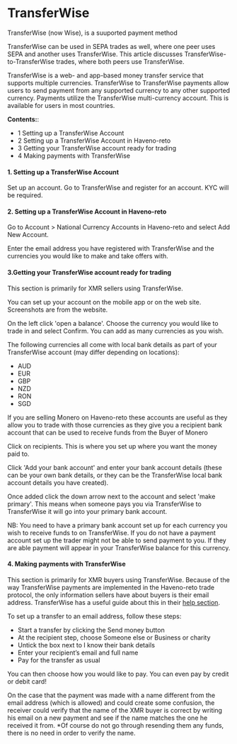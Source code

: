 # TransferWise
TransferWise (now Wise), is a suuported payment method

TransferWise can be used in SEPA trades as well, where one peer uses SEPA and another uses TransferWise. This article discusses TransferWise-to-TransferWise trades, where both peers use TransferWise.

TransferWise is a web- and app-based money transfer service that supports multiple currencies. TransferWise to TransferWise payments allow users to send payment from any supported currency to any other supported currency. Payments utilize the TransferWise multi-currency account. This is available for users in most countries.

**Contents:**:
- 1 Setting up a TransferWise Account
- 2 Setting up a TransferWise Account in Haveno-reto
- 3 Getting your TransferWise account ready for trading
- 4 Making payments with TransferWise

#### 1. Setting up a TransferWise Account

Set up an account. Go to TransferWise and register for an account. KYC will be required.

#### 2. Setting up a TransferWise Account in Haveno-reto

Go to Account > National Currency Accounts in Haveno-reto and select Add New Account.

Enter the email address you have registered with TransferWise and the currencies you would like to make and take offers with.

#### 3.Getting your TransferWise account ready for trading

This section is primarily for XMR sellers using TransferWise.

You can set up your account on the mobile app or on the web site. Screenshots are from the website.

On the left click 'open a balance'. Choose the currency you would like to trade in and select Confirm. You can add as many currencies as you wish.

The following currencies all come with local bank details as part of your TransferWise account (may differ depending on locations):

- AUD
- EUR
- GBP
- NZD
- RON
- SGD

If you are selling Monero on Haveno-reto these accounts are useful as they allow you to trade with those currencies as they give you a recipient bank account that can be used to receive funds from the Buyer of Monero

Click on recipients. This is where you set up where you want the money paid to.

Click 'Add your bank account' and enter your bank account details (these can be your own bank details, or they can be the TransferWise local bank account details you have created).

Once added click the down arrow next to the account and select 'make primary'. This means when someone pays you via TransferWise to TransferWise it will go into your primary bank account.

NB: You need to have a primary bank account set up for each currency you wish to receive funds to on TransferWise. If you do not have a payment account set up the trader might not be able to send payment to you. If they are able payment will appear in your TransferWise balance for this currency.

#### 4. Making payments with TransferWise

This section is primarily for XMR buyers using TransferWise. Because of the way TransferWise payments are implemented in the Haveno-reto trade protocol, the only information sellers have about buyers is their email address.
TransferWise has a useful guide about this in their [help section](https://transferwise.com/help/articles/2932105/can-i-send-money-to-someone-with-only-their-email-address).

To set up a transfer to an email address, follow these steps:
- Start a transfer by clicking the Send money button
- At the recipient step, choose Someone else or Business or charity
- Untick the box next to I know their bank details
- Enter your recipient’s email and full name
- Pay for the transfer as usual

You can then choose how you would like to pay. You can even pay by credit or debit card!

On the case that the payment was made with a name different from the email address (which is allowed) and could create some confusion, the receiver could verify that the name of the XMR buyer is correct by writing his email on a new payment and see if the name matches the one he received it from. *Of course do not go through resending them any funds, there is no need in order to verify the name. 

